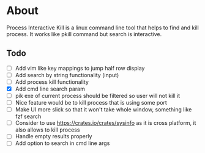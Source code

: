 # About

Process Interactive Kill is a linux command line tool that helps to find and kill process.
It works like pkill command but search is interactive.

## Todo

- [ ] Add vim like key mappings to jump half row display
- [ ] Add search by string functionality (input)
- [ ] Add process kill functionality
- [x] Add cmd line search param
- [ ] pik exe of current process should be filtered so user will not kill it
- [ ] Nice feature would be to kill process that is using some port
- [ ] Make UI more slick so that it won't take whole window, something like fzf search
- [ ] Consider to use https://crates.io/crates/sysinfo as it is cross platform, it also allows to kill process
- [ ] Handle empty results properly
- [ ] Add option to search in cmd line args
